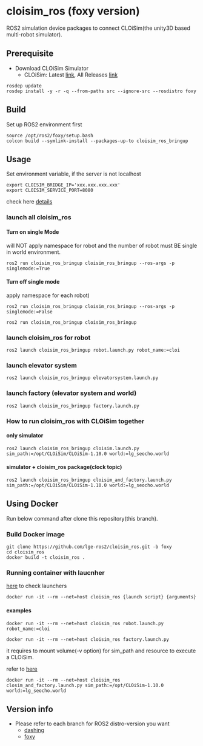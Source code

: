 # cloisim_ros (foxy version)

ROS2 simulation device packages to connect CLOiSim(the unity3D based multi-robot simulator).

## Prerequisite

- Download CLOiSim Simulator
  - CLOiSim: Latest [link](https://github.com/lge-ros2/cloisim/releases/latest), All Releases [link](https://github.com/lge-ros2/cloisim/releases)

```shell
rosdep update
rosdep install -y -r -q --from-paths src --ignore-src --rosdistro foxy
```

## Build

Set up ROS2 environment first

```shell
source /opt/ros2/foxy/setup.bash
colcon build --symlink-install --packages-up-to cloisim_ros_bringup
```

## Usage

Set environment variable, if the server is not localhost

```shell
export CLOISIM_BRIDGE_IP='xxx.xxx.xxx.xxx'
export CLOISIM_SERVICE_PORT=8080
```

check here [details](https://github.com/lge-ros2/cloisim_ros/tree/foxy/cloisim_ros_bringup)


### launch all cloisim_ros

#### Turn on single Mode

will NOT apply namespace for robot and the number of robot must BE single in world environment.

```shell
ros2 run cloisim_ros_bringup cloisim_ros_bringup --ros-args -p singlemode:=True
```

#### Turn off single mode

apply namespace for each robot)

```shell
ros2 run cloisim_ros_bringup cloisim_ros_bringup --ros-args -p singlemode:=False

ros2 run cloisim_ros_bringup cloisim_ros_bringup
```

### launch cloisim_ros for robot

```shell
ros2 launch cloisim_ros_bringup robot.launch.py robot_name:=cloi
```

### launch elevator system

```shell
ros2 launch cloisim_ros_bringup elevatorsystem.launch.py
```

### launch factory (elevator system and world)

```shell
ros2 launch cloisim_ros_bringup factory.launch.py
```

### How to run cloisim_ros with CLOiSim together

#### only simulator

```shell
ros2 launch cloisim_ros_bringup cloisim.launch.py sim_path:=/opt/CLOiSim/CLOiSim-1.10.0 world:=lg_seocho.world
```

#### simulator + cloisim_ros package(clock topic)

```shell
ros2 launch cloisim_ros_bringup cloisim_and_factory.launch.py sim_path:=/opt/CLOiSim/CLOiSim-1.10.0 world:=lg_seocho.world
```

## Using Docker

Run below command after clone this repository(this branch).

### Build Docker image

```shell
git clone https://github.com/lge-ros2/cloisim_ros.git -b foxy
cd cloisim_ros
docker build -t cloisim_ros .
```

### Running container with laucnher

[here](https://github.com/lge-ros2/cloisim_ros/tree/foxy/cloisim_ros_bringup/launch) to check launchers

```shell
docker run -it --rm --net=host cloisim_ros {launch script} {arguments}
```

#### examples

```shell
docker run -it --rm --net=host cloisim_ros robot.launch.py robot_name:=cloi

docker run -it --rm --net=host cloisim_ros factory.launch.py
```

it requires to mount volume(-v option) for sim_path and resource to execute a CLOiSim.

refer to [here](https://github.com/lge-ros2/cloisim/tree/master/Docker)

```shell
docker run -it --rm --net=host cloisim_ros closim_and_factory.launch.py sim_path:=/opt/CLOiSim-1.10.0 world:=lg_seocho.world
```

## Version info

- Please refer to each branch for ROS2 distro-version you want
  - [dashing](https://github.com/lge-ros2/sim_device/tree/dashing)
  - [foxy](https://github.com/lge-ros2/cloisim_ros/tree/foxy)
